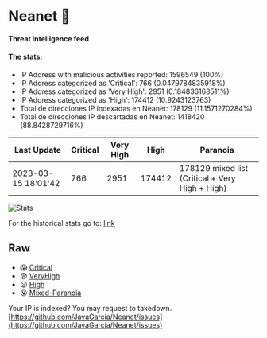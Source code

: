# Neanet :hocho:
#### Threat intelligence feed
#### The stats:

- IP Address with malicious activities reported: 1596549 (100%)
- IP Address categorized as 'Critical':  766 (0.0479784835918%)
- IP Address categorized as 'Very High':  2951 (0.184836168511%)
- IP Address categorized as 'High':  174412 (10.9243123763)
- Total de direcciones IP indexadas en Neanet:  178129 (11.1571270284%)
- Total de direcciones IP descartadas en Neanet:  1418420 (88.8428729716%)

| Last Update | Critical | Very High | High | Paranoia |
| --- | --- | --- | --- | --- |
| 2023-03-15 18:01:42 | 766 | 2951 | 174412 | 178129 mixed list (Critical + Very High + High)|

![Stats](https://docs.google.com/spreadsheets/d/e/2PACX-1vSnaNMIXVabIpDJjufMlzH7poXnshF3mgd8Is1g9ytUEzVsP5my4Trn8f-xkoLLQ38xpL3HtmUexLo6/pubchart?oid=501124687&format=image)

For the historical stats go to: [link](/stats.csv)
## Raw
- :scream: [Critical](https://raw.githubusercontent.com/JavaGarcia/Neanet/master/blacklists/neanet_critical.txt)
- :fearful: [VeryHigh](https://raw.githubusercontent.com/JavaGarcia/Neanet/master/blacklists/neanet_veryHigh.txtt)
- :frowning: [High](https://raw.githubusercontent.com/JavaGarcia/Neanet/master/blacklists/neanet_high.txt)
- :dizzy_face: [Mixed-Paranoia](https://raw.githubusercontent.com/JavaGarcia/Neanet/master/blacklists/neanet_all.txt)


Your IP is indexed? You may request to takedown. [https://github.com/JavaGarcia/Neanet/issues](https://github.com/JavaGarcia/Neanet/issues)





























































































































































































































































































































































































































































































































































































































































































































































































































































































































































































































































































































































































































































































































































































































































































































































































































































































































































































































































































































































































































































































































































































































































































































































































































































































































































































































































































































































































































































































































































































































































































































































































































































































































































































































































































































































































































































































































































































































































































































































































































































































































































































































































































































































































































































































































































































































































































































































































































































































































































































































































































































































































































































































































































































































































































































































































































































































































































































































































































































































































































































































































































































































































































































































































































































































































































































































































































































































































































































































































































































































































































































































































































































































































































































































































































































































































































































































































































































































































































































































































































































































































































































































































































































































































































































































































































































































































































































































































































































































































































































































































































































































































































































































































































































































































































































































































































































































































































































































































































































































































































































































